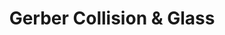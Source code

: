 ---
title: "Gerber Collision & Glass"
url: /highlands-ranch/gerber-collision-und-glass/
shop: Autowerkstatt
---